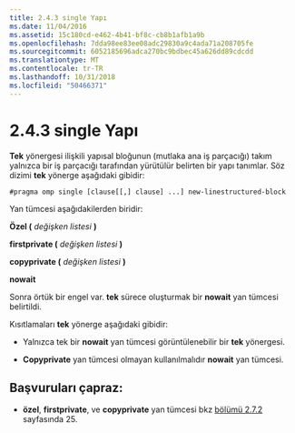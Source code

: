 ```yaml
---
title: 2.4.3 single Yapı
ms.date: 11/04/2016
ms.assetid: 15c180cd-e462-4b41-bf8c-cb8b1afb1a9b
ms.openlocfilehash: 7dda98ee83ee08adc29830a9c4ada71a208705fe
ms.sourcegitcommit: 6052185696adca270bc9bdbec45a626dd89cdcdd
ms.translationtype: MT
ms.contentlocale: tr-TR
ms.lasthandoff: 10/31/2018
ms.locfileid: "50466371"
---
```

# <a name="243-single-construct"></a>2.4.3 single Yapı

**Tek** yönergesi ilişkili yapısal bloğunun (mutlaka ana iş parçacığı) takım yalnızca bir iş parçacığı tarafından yürütülür belirten bir yapı tanımlar. Söz dizimi **tek** yönerge aşağıdaki gibidir:

```
#pragma omp single [clause[[,] clause] ...] new-linestructured-block
```

Yan tümcesi aşağıdakilerden biridir:

**Özel (** *değişken listesi* **)**

**firstprivate (** *değişken listesi* **)**

**copyprivate (** *değişken listesi* **)**

**nowait**

Sonra örtük bir engel var. **tek** sürece oluşturmak bir **nowait** yan tümcesi belirtildi.

Kısıtlamaları **tek** yönerge aşağıdaki gibidir:

- Yalnızca tek bir **nowait** yan tümcesi görüntülenebilir bir **tek** yönergesi.

- **Copyprivate** yan tümcesi olmayan kullanılmalıdır **nowait** yan tümcesi.

## <a name="cross-references"></a>Başvuruları çapraz:

- **özel**, **firstprivate**, ve **copyprivate** yan tümcesi bkz [bölümü 2.7.2](../../parallel/openmp/2-7-2-data-sharing-attribute-clauses.md) sayfasında 25.